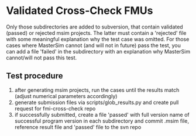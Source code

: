 # Validated Cross-Check FMUs

Only those subdirectories are added to subversion, that contain validated (passed) or rejected msim projects. The latter must contain a 'rejected' file with some meaningful explanation why the test case was omitted.
For those cases where MasterSim cannot (and will not in future) pass the test, you can add a file 'failed' in the subdirectory with an explanation why MasterSim cannot/will not pass this test.


## Test procedure

1. after generating msim projects, run the cases until the results match (adjust numerical parameters accordingly)
2. generate submission files via scripts/glob_results.py and create pull request for fmi-cross-check repo
3. if successfully submitted, create a file 'passed' with full version name of successful program version in each subdirectory and commit .msim file, reference result file and 'passed' file to the svn repo

